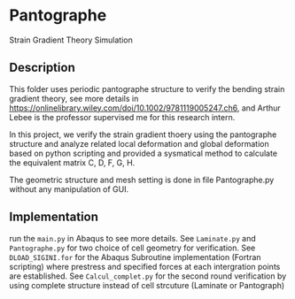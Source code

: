 # Pantographe
Strain Gradient Theory Simulation

## Description 
This folder uses periodic pantographe structure to verify the bending strain gradient theory, see more details in  <https://onlinelibrary.wiley.com/doi/10.1002/9781119005247.ch6>, and Arthur Lebee is the professor supervised me for this research intern.

In this project, we verify the strain gradient thoery using the pantographe structure and analyze related local deformation and global deformation based on python scripting and provided a sysmatical method to calculate the equivalent matrix C, D, F, G, H.

The geometric structure and mesh setting is done in file Pantographe.py without any manipulation of GUI.

## Implementation
run the `main.py` in Abaqus to see more details.
See `Laminate.py` and `Pantographe.py` for two choice of cell geometry for verification.
See `DLOAD_SIGINI.for` for the Abaqus Subroutine implementation (Fortran scripting) where prestress and specified forces at each intergration points are established.
See `Calcul_complet.py` for the second round verification by using complete structure instead of cell strcuture (Laminate or Pantograph)
